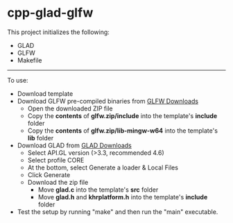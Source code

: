 # cpp-glad-glfw

This project initializes the following:
* GLAD
* GLFW
* Makefile
---
To use:
* Download template
* Download GLFW pre-compiled binaries from [GLFW Downloads](https://www.glfw.org/download)
	* Open the downloaded ZIP file
	* Copy the **contents** of **glfw.zip/include** into the template's **include** folder
	* Copy the **contents** of **glfw.zip/lib-mingw-w64** into the template's **lib** folder
* Download GLAD from [GLAD Downloads](https://glad.dav1d.de)
	* Select API.GL version (>3.3, recommended 4.6)
	* Select profile CORE
	* At the bottom, select Generate a loader & Local Files
	* Click Generate
	* Download the zip file
		* Move **glad.c** into the template's **src** folder
		* Move **glad.h** and **khrplatform.h** into the template's **include** folder
* Test the setup by running "make" and then run the "main" executable.  
